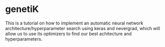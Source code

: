 # genetiK
This is a tutorial on how to implement an automatic neural network architecture/hyperparameter search using keras and nevergrad, which will allow us to use its optimizers to find our best achitecture and hyperparameters.


